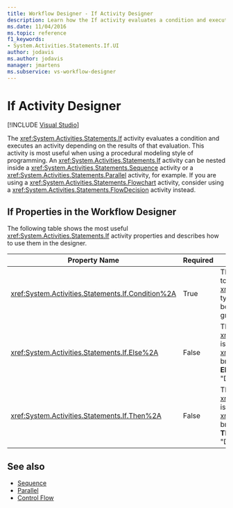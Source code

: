 ```yaml
---
title: Workflow Designer - If Activity Designer
description: Learn how the If activity evaluates a condition and executes an activity depending on the results of that evaluation.
ms.date: 11/04/2016
ms.topic: reference
f1_keywords:
- System.Activities.Statements.If.UI
author: jodavis
ms.author: jodavis
manager: jmartens
ms.subservice: vs-workflow-designer
---
```

# If Activity Designer

 [!INCLUDE [Visual Studio](~/includes/applies-to-version/vs-windows-only.md)]

The <xref:System.Activities.Statements.If> activity evaluates a condition and executes an activity depending on the results of that evaluation. This activity is most useful when using a procedural modeling style of programming. An <xref:System.Activities.Statements.If> activity can be nested inside a <xref:System.Activities.Statements.Sequence> activity or a <xref:System.Activities.Statements.Parallel> activity, for example. If you are using a <xref:System.Activities.Statements.Flowchart> activity, consider using a <xref:System.Activities.Statements.FlowDecision> activity instead.

## If Properties in the Workflow Designer

The following table shows the most useful <xref:System.Activities.Statements.If> activity properties and describes how to use them in the designer.

|Property Name|Required|Usage|
|-|--------------|-|
|<xref:System.Activities.Statements.If.Condition%2A>|True|The condition that determines which child activity to execute. To set the <xref:System.Activities.Statements.If.Condition%2A>, type a Visual Basic expression in the **Condition** box on the **If** activity designer or in the property grid.|
|<xref:System.Activities.Statements.If.Else%2A>|False|The activity to execute if the <xref:System.Activities.Statements.If.Condition%2A> is **false**. To add an activity that is executed by the <xref:System.Activities.Statements.If.Else%2A> branch, drop an activity from the **Toolbox** into the **Else** box on the **If** activity designer with hint text "Drop Activity Here".|
|<xref:System.Activities.Statements.If.Then%2A>|False|The activity to execute if the <xref:System.Activities.Statements.If.Condition%2A> is **true**. To add an activity that is executed by the <xref:System.Activities.Statements.If.Then%2A> branch, drop an activity from the **Toolbox** into the **Then** box on the **If** activity designer with hint text "Drop Activity Here".|

## See also

- [Sequence](../workflow-designer/sequence-activity-designer.md)
- [Parallel](../workflow-designer/parallel-activity-designer.md)
- [Control Flow](../workflow-designer/control-flow-activity-designers.md)

